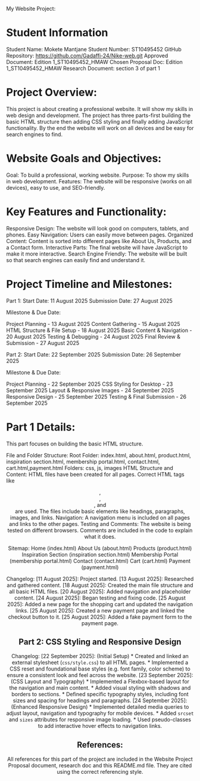 My Website Project:

# Student Information
Student Name: Mokete Mantjane
Student Number: ST10495452
GitHub Repository: https://github.com/Gadaffi-24/Nike-web.git
Approved Document: Edition 1_ST10495452_HMAW
Chosen Proposal Doc: Edition 1_ST10495452_HMAW
Research Document: section 3 of part 1

# Project Overview:
This project is about creating a professional website. It will show my skills in web design and development. The project has three parts-first building the basic HTML structure then adding CSS styling and finally adding JavaScript functionality. By the end the website will work on all devices and be easy for search engines to find.

# Website Goals and Objectives:

Goal: To build a professional, working website.
Purpose: To show my skills in web development.
Features: The website will be responsive (works on all devices), easy to use, and SEO-friendly.

# Key Features and Functionality:

Responsive Design: The website will look good on computers, tablets, and phones.
Easy Navigation: Users can easily move between pages.
Organized Content: Content is sorted into different pages like About Us, Products, and a Contact form.
Interactive Parts: The final website will have JavaScript to make it more interactive.
Search Engine Friendly: The website will be built so that search engines can easily find and understand it.

# Project Timeline and Milestones:

Part 1:
Start Date: 11 August 2025
Submission Date: 27 August 2025

Milestone & Due Date:

Project Planning - 13 August 2025
Content Gathering - 15 August 2025
HTML Structure & File Setup - 18 August 2025
Basic Content & Navigation - 20 August 2025
Testing & Debugging - 24 August 2025
Final Review & Submission - 27 August 2025

Part 2:
Start Date: 22 September 2025
Submission Date: 26 September 2025

Milestone & Due Date:

Project Planning - 22 September 2025
CSS Styling for Desktop - 23 September 2025
Layout & Responsive Images - 24 September 2025
Responsive Design - 25 September 2025
Testing & Final Submission - 26 September 2025

# Part 1 Details:
This part focuses on building the basic HTML structure.

File and Folder Structure:
Root Folder: index.html, about.html, product.html, inspiration section.html, membership portal.html, contact.html, cart.html,payment.html
Folders: css, js, images
HTML Structure and Content:
HTML files have been created for all pages.
Correct HTML tags like <header>, <nav>, <main>, and <footer> are used.
The files include basic elements like headings, paragraphs, images, and links.
Navigation:
A navigation menu is included on all pages and links to the other pages.
Testing and Comments:
The website is being tested on different browsers.
Comments are included in the code to explain what it does.

Sitemap:
Home (index.html)
About Us (about.html)
Products (product.html)
Inspiration Section (inspiration section.html)
Membership Portal (membership portal.html)
Contact (contact.html)
Cart (cart.html)
Payment (payment.html)

Changelog:
[11 August 2025]: Project started.
[13 August 2025]: Researched and gathered content.
[18 August 2025]: Created the main file structure and all basic HTML files.
[20 August 2025]: Added navigation and placeholder content.
[24 August 2025]: Began testing and fixing code.
[25 August 2025]: Added a new page for the shopping cart and updated the navigation links.
[25 August 2025]: Created a new payment page and linked the checkout button to it.
[25 August 2025]: Added a fake payment form to the payment page.


# Part 2: CSS Styling and Responsive Design

Changelog:
[22 September 2025]: (Initial Setup)
    * Created and linked an external stylesheet (`css/style.css`) to all HTML pages.
    * Implemented a CSS reset and foundational base styles (e.g. font family, color scheme) to ensure a consistent look and feel across the website.
[23 September 2025]: (CSS Layout and Typography)
    * Implemented a Flexbox-based layout for the navigation and main content.
    * Added visual styling with shadows and borders to sections.
    * Defined specific typography styles, including font sizes and spacing for headings and paragraphs.
[24 September 2025]:(Enhanced Responsive Design)
    * Implemented detailed media queries to adjust layout, navigation and typography for mobile devices.
    * Added `srcset` and `sizes` attributes for responsive image loading.
    * Used pseudo-classes to add interactive hover effects to navigation links.

# References:
All references for this part of the project are included in the Website Project Proposal document, research doc and this README.md file. They are cited using the correct referencing style.